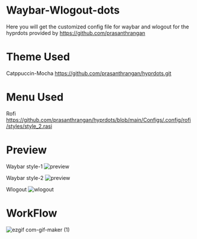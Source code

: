 # Waybar-Wlogout-dots
Here you will get the customized config file for waybar and wlogout for the hyprdots provided by https://github.com/prasanthrangan

# Theme Used 
Catppuccin-Mocha 
https://github.com/prasanthrangan/hyprdots.git

# Menu Used
Rofi 
https://github.com/prasanthrangan/hyprdots/blob/main/Configs/.config/rofi/styles/style_2.rasi

# Preview
Waybar style-1
![preview](https://github.com/developer-vivek/Waybar-Wlogout-dots/assets/85994908/eb137dd6-5900-43b8-966b-7fc37d8ae0be)


Waybar style-2
![preview](https://github.com/developer-vivek/Waybar-Wlogout-dots/assets/85994908/6a9aebbc-3a56-4ff4-ac64-52009f77ba51)

Wlogout
![wlogout](https://github.com/developer-vivek/Waybar-Wlogout-dots/assets/85994908/8e3f3968-e049-4329-a0b7-5d7b7634fd44)

# WorkFlow
![ezgif com-gif-maker (1)](https://github.com/developer-vivek/Waybar-Wlogout-dots/assets/85994908/41443aa1-560d-4ec9-9550-78999e2db1de)
